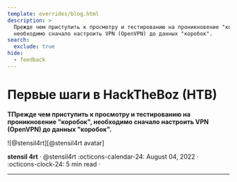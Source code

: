 ```yaml
---
template: overrides/blog.html
description: >
  Прежде чем приступить к просмотру и тестированию на проникновение "коробок", 
  необходимо сначало настроить VPN (OpenVPN) до данных "коробок". 
search:
  exclude: true
hide:
  - feedback
---
```


# Первые шаги в HackTheBoz (HTB)

__TПрежде чем приступить к просмотру и тестированию на проникновение "коробок", 
необходимо сначало настроить VPN (OpenVPN) до данных "коробок".__

<aside class="mdx-author" markdown>
![@stensil4rt][@stensil4rt avatar]

<span>__stensil 4rt__ · @stensil4rt</span>
<span>
:octicons-calendar-24: August 04, 2022 ·
:octicons-clock-24: 5 min read ·
</span>
</aside>

  [@stensil4rt avatar]: https://avatars.githubusercontent.com/u/62753044
  [insiders-3.1.1]: ../../insiders/changelog.md#3.1.1

---
